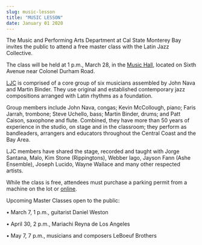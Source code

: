```yaml
---
slug: music-lesson
title: "MUSIC LESSON"
date: January 01 2020
---
```


<p>The Music and Performing Arts Department at Cal State Monterey Bay invites the public to attend a free master class with the Latin Jazz Collective. </p><p>The class will be held at 1 p.m., March 28, in the <a href="https://csumb.edu/maps">Music Hall</a>, located on Sixth Avenue near Colonel Durham Road.
</p><p><a href="https://www.facebook.com/pages/Latin&#45;Jazz&#45;Collective&#45;with&#45;John&#45;Nava/306196949484453">LJC</a> is comprised of a core group of six musicians assembled by John Nava and Martin Binder. They use original and established contemporary jazz compositions arranged with Latin rhythms as a foundation.
</p><p>Group members include John Nava, congas; Kevin McCollough, piano; Faris Jarrah, trombone; Steve Uchello, bass; Martin Binder, drums; and Patt Caison, saxophone and flute. Combined, they have more than 50 years of experience in the studio, on stage and in the classroom; they perform as bandleaders, arrangers and educators throughout the Central Coast and the Bay Area.
</p><p>LJC members have shared the stage, recorded and taught with Jorge Santana, Malo, Kim Stone &#40;Rippingtons&#41;, Webber Iago, Jayson Fann &#40;Ashe Ensemble&#41;, Joseph Lucido, Wayne Wallace and many other respected artists.
</p><p>While the class is free, attendees must purchase a parking permit from a machine on the lot or <a href="https://csumb.edu/parking/buy&#45;permit">online</a>.
</p><p>Upcoming Master Classes open to the public:
</p><p>• March 7, 1 p.m., guitarist Daniel Weston
</p><p>• April 30, 2 p.m., Mariachi Reyna de Los Angeles
</p><p>• May 7, 7 p.m., musicians and composers LeBoeuf Brothers
</p>
